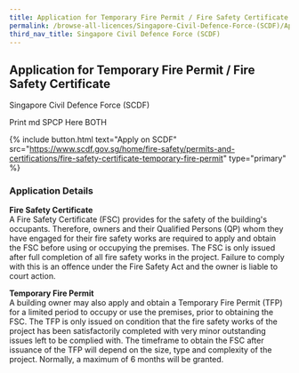 ```yaml
---
title: Application for Temporary Fire Permit / Fire Safety Certificate
permalink: /browse-all-licences/Singapore-Civil-Defence-Force-(SCDF)/Application-for-Temporary-Fire-Permit---Fire-Safety-Certificate
third_nav_title: Singapore Civil Defence Force (SCDF)
---
```


## Application for Temporary Fire Permit / Fire Safety Certificate

Singapore Civil Defence Force (SCDF)

Print md SPCP Here BOTH

{% include button.html text="Apply on SCDF" src="https://www.scdf.gov.sg/home/fire-safety/permits-and-certifications/fire-safety-certificate-temporary-fire-permit" type="primary" %}

### Application Details

<p><strong>Fire Safety Certificate</strong><br />A Fire Safety Certificate (FSC) provides for the safety of the building's occupants. Therefore, owners and their Qualified Persons (QP) whom they have engaged for their fire safety works are required to apply and obtain the FSC before using or occupying the premises. The FSC is only issued after full completion of all fire safety works in the project. Failure to comply with this is an offence under the Fire Safety Act and the owner is liable to court action.</p>
<p><strong>Temporary Fire Permit</strong><br />A building owner may also apply and obtain a Temporary Fire Permit (TFP) for a limited period to occupy or use the premises, prior to obtaining the FSC. The TFP is only issued on condition that the fire safety works of the project has been satisfactorily completed with very minor outstanding issues left to be complied with. The timeframe to obtain the FSC after issuance of the TFP will depend on the size, type and complexity of the project. Normally, a maximum of 6 months will be granted.</p>


